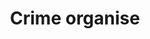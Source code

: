 ---
title: Crime organise
longTitle: 'Crime organisé'
tags:
- gccommon
french:
- "[[Organized crime]]"
---